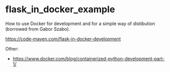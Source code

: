 # flask_in_docker_example
How to use Docker for development and for a simple way of distibution (borrowed from Gabor Szabo).

https://code-maven.com/flask-in-docker-development


Other:
- https://www.docker.com/blog/containerized-python-development-part-1/
